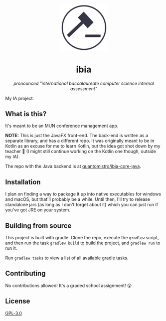 <h4 align="center">
    <img width="150" height="150" src="src/main/resources/images/ibia-logo-gh.png"/>
</h4>
<h1 align="center">ibia</h1>
<p align="center"><em>pronounced "international baccalaureate computer science internal assessment"</em></p>

My IA project.

## What is this?
It's meant to be an MUN conference management app.

**NOTE:** This is just the JavaFX front-end. The back-end is written as a separate library, and has a different repo. It was originally meant to be in Kotlin as an excuse for me to learn Kotlin, but the idea got shot down by my teacher 🙁 (I might still continue working on the Kotlin one though, outside my IA).

The repo with the Java backend is at [quantomistro/ibia-core-java](https://github.com/quantomistro/ibia-core-java).

## Installation
I plan on finding a way to package it up into native executables for windows and macOS, but that'll probably be a while.
Until then, I'll try to release standalone jars (as long as I don't forget about it) which you can just run if you've got JRE on your system.

## Building from source
This project is built with gradle. Clone the repo, execute the `gradlew` script, and then run the task `gradlew build` to build the project, and `gradlew run` to run it.

Run `gradlew tasks` to view a list of all available gradle tasks.

## Contributing
No contributions allowed! It's a graded school assignment! 😮

## License
[GPL-3.0](https://github.com/quantomistro/ibia-app/blob/master/LICENSE)
